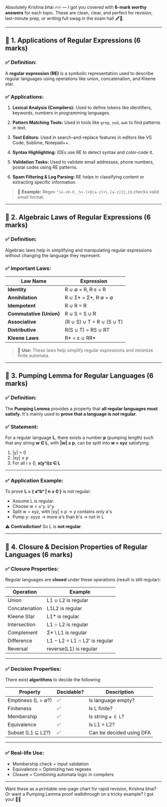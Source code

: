 Absolutely Krishna bhai 🔥🔥 — I got you covered with **6-mark worthy answers** for each topic. These are clean, clear, and perfect for revision, last-minute prep, or writing full swag in the exam hall 🖋️💯.

---

## 📌 **1. Applications of Regular Expressions (6 marks)**

### ✅ **Definition:**

A **regular expression (RE)** is a symbolic representation used to describe regular languages using operations like union, concatenation, and Kleene star.

### ✅ **Applications:**

1. **Lexical Analysis (Compilers):**
   Used to define tokens like identifiers, keywords, numbers in programming languages.

2. **Pattern Matching Tools:**
   Used in tools like `grep`, `sed`, `awk` to find patterns in text.

3. **Text Editors:**
   Used in search-and-replace features in editors like VS Code, Sublime, Notepad++.

4. **Syntax Highlighting:**
   IDEs use RE to detect syntax and color-code it.

5. **Validation Tasks:**
   Used to validate email addresses, phone numbers, postal codes using RE patterns.

6. **Spam Filtering & Log Parsing:**
   RE helps in classifying content or extracting specific information.

> 📌 **Example:** Regex `^[a-z0-9._%+-]+@[a-z]+\.[a-z]{2,}$` checks valid email format.

---

## 📌 **2. Algebraic Laws of Regular Expressions (6 marks)**

### ✅ **Definition:**

Algebraic laws help in simplifying and manipulating regular expressions without changing the language they represent.

### ✅ **Important Laws:**

| Law Name                | Expression                |
| ----------------------- | ------------------------- |
| **Identity**            | R ∪ ∅ = R, R·ε = R        |
| **Annihilation**        | R ∪ Σ\* = Σ\*, R·∅ = ∅    |
| **Idempotent**          | R ∪ R = R                 |
| **Commutative (Union)** | R ∪ S = S ∪ R             |
| **Associative**         | (R ∪ S) ∪ T = R ∪ (S ∪ T) |
| **Distributive**        | R(S ∪ T) = RS ∪ RT        |
| **Kleene Laws**         | R\* = ε ∪ RR\*            |

> 📌 **Use:** These laws help simplify regular expressions and minimize finite automata.

---

## 📌 **3. Pumping Lemma for Regular Languages (6 marks)**

### ✅ **Definition:**

The **Pumping Lemma** provides a property that **all regular languages must satisfy**. It's mainly used to **prove that a language is *not* regular**.

### ✅ **Statement:**

For a regular language **L**, there exists a number **p** (pumping length) such that any string **w ∈ L**, with **|w| ≥ p**, can be split into **w = xyz** satisfying:

1. |y| > 0
2. |xy| ≤ p
3. For all i ≥ 0, **x(y^i)z ∈ L**

---

### ✅ **Application Example:**

To prove **L = { aⁿbⁿ | n ≥ 0 }** is not regular:

* Assume L is regular.
* Choose w = `a^p b^p`
* Split w = xyz, with |xy| ≤ p → y contains only a's
* Pump y: xyyz → more a's than b's → not in L

⚠️ **Contradiction!** So L is **not regular**.

---

## 📌 **4. Closure & Decision Properties of Regular Languages (6 marks)**

### ✅ **Closure Properties:**

Regular languages are **closed** under these operations (result is still regular):

| Operation     | Example                       |
| ------------- | ----------------------------- |
| Union         | L1 ∪ L2 is regular            |
| Concatenation | L1L2 is regular               |
| Kleene Star   | L1\* is regular               |
| Intersection  | L1 ∩ L2 is regular            |
| Complement    | Σ\* \ L1 is regular           |
| Difference    | L1 − L2 = L1 ∩ L2′ is regular |
| Reversal      | reverse(L1) is regular        |

---

### ✅ **Decision Properties:**

There exist **algorithms** to decide the following:

| Property           | Decidable? | Description              |
| ------------------ | ---------- | ------------------------ |
| Emptiness (L = ∅?) | ✅          | Is language empty?       |
| Finiteness         | ✅          | Is L finite?             |
| Membership         | ✅          | Is string `w ∈ L`?       |
| Equivalence        | ✅          | Is L1 = L2?              |
| Subset (L1 ⊆ L2?)  | ✅          | Can be decided using DFA |

---

### ✅ Real-life Use:

* Membership check = Input validation
* Equivalence = Optimizing two regexes
* Closure = Combining automata logic in compilers

---

Want these as a printable one-page chart for rapid revision, Krishna bhai? Or want a Pumping Lemma proof walkthrough on a tricky example? I got you! 💪😎
